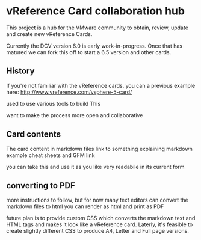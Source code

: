 # vReference Card collaboration hub
This project is a hub for the VMware community to obtain, review, update and create new vReference Cards. 

Currently the DCV version 6.0 is early work-in-progress. Once that has matured we can fork this off to start a 6.5 version and other cards.

## History
If you're not familiar with the vReference cards, you can a previous example here: http://www.vreference.com/vsphere-5-card/

used to use various tools to build This

want to make the process more open and collaborative

## Card contents
The card content in markdown files
link to something explaining markdown
example cheat sheets and GFM link

you can take this and use it as you like
very readabile in its current form

## converting to PDF
more instructions to follow, but for now
many text editors can convert the markdown files to html
you can render as html and print as PDF

future plan is to provide custom CSS which converts the markdown text and HTML tags and makes it look like a vReference card. Laterly, it's feasible to create slightly different CSS to produce  A4, Letter and Full page versions.

